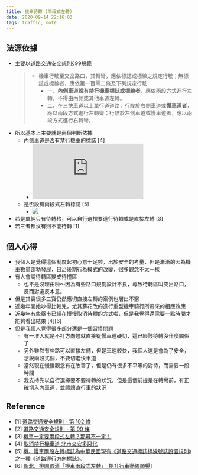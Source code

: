 ```yaml
---
title: 機車待轉 (兩段式左轉)
date: 2020-09-14 22:16:03
tags: traffic, note
---
```


## 法源依據
- 主要以道路交通安全規則§99規範
    > - 機車行駛至交岔路口，其轉彎，應依標誌或標線之規定行駛；無標誌或標線者，應依第一百零二條及下列規定行駛：
    >    - 一、**內側車道設有禁行機車標誌或標線者**，應依兩段方式進行左轉，不得由內側或其他車道左轉。
    >    - 二、在三快車道以上單行道道路，行駛於右側車道或**慢車道者**，應以兩段方式進行左轉彎；行駛於左側車道或慢車道者，應以兩段方式進行右轉彎。

<!--more-->

- 所以基本上主要就是兩個判斷依據
    - 內側車道是否有禁行機車的標誌 [4]
        - ![](https://pgw.udn.com.tw/gw/photo.php?u=https://uc.udn.com.tw/photo/2020/07/05/realtime/8140643.jpg&x=0&y=0&sw=0&sh=0&sl=W&fw=800&exp=3600&w=930&nt=1)
    - 是否設有兩段式左轉標誌 [5]
        - ![](https://i.imgur.com/ykclATR.png)
- 若是單純只有待轉格，可以自行選擇要進行待轉或是直接左轉 [3]
- 若三者都沒有則不能待轉 [1]

## 個人心得
- 我個人是覺得這個制度起初心意十足啦，出於安全的考量，但是漸漸的因為機車數量蓬勃發展，日治後期行為模式的改變，很多觀念不太一樣
- 有人會說待轉區變成待撞區
    - 也不是沒理由啦～因為有些路口規劃設計不良，導致待轉區叫突出路口，反而對違反本意。
- 但是其實很多三寶仍然應切直接左轉的案例也層出不窮
- 近幾年開始吵得比較兇，尤其蘇花改的進行重型機車騎行所帶來的相應效應
- 近幾年有些縣市已經在慢慢取消待轉的方式啦，但是我覺得還需要一點時間才能夠看出結果 [4][6]
- 但是我個人覺得很多部分還是一個習慣問題
    - 有一堆人就是不打方向燈就直接從慢車道硬切，這已經該待轉沒什麼關係了
    - 另外雖然有些路可以直接左轉，但是車速較快，我個人還是會為了安全，想說兩段式個，不要切進快車道
    - 當然現在慢慢觀念有在改善了，但是仍有很多不平等的對待，而需要一段時間
    - 我支持先以自行選擇要不要待轉的狀況，但是這個前提是在轉彎前，有正確切入內車道，並禮讓直行車的狀況


## Reference
- [1] [道路交通安全規則 - 第 102 條](https://law.moj.gov.tw/LawClass/LawSingle.aspx?pcode=K0040013&flno=102)
- [2] [道路交通安全規則 - 第 99 條](https://law.moj.gov.tw/LawClass/LawSingle.aspx?pcode=K0040013&flno=99)
- [3] [機車一定要兩段式左轉？那可不一定！](https://auto.ltn.com.tw/news/5666/43)
- [4] [取消禁行機車道 北市交安多惡化](https://udn.com/news/story/7323/4680702)
- [5] [機、慢車兩段左轉標誌為中華民國現有《道路交通標誌標線號誌設置規則》之一種《道路遵行方向標誌》。](http://163.32.129.12/tm2017/C03/untitled/4/p4-4.html)
- [6] [新北、桃園取消「機車兩段式左轉」　提升行車動線順暢](https://www.ettoday.net/news/20200808/1780288.htm)]